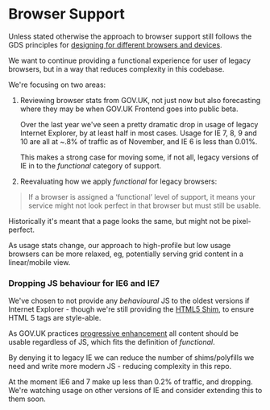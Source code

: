 # Browser Support

Unless stated otherwise the approach to browser support still follows the GDS principles for [designing for different browsers and devices](https://www.gov.uk/service-manual/technology/designing-for-different-browsers-and-devices).

We want to continue providing a functional experience for user of legacy browsers, but in a way that reduces complexity in this codebase.

We're focusing on two areas:

1. Reviewing browser stats from GOV.UK, not just now but also forecasting where they may be when GOV.UK Frontend goes into public beta.

   Over the last year we've seen a pretty dramatic drop in usage of legacy Internet Explorer, by at least half in most cases. Usage for IE 7, 8, 9 and 10 are all at ~.8% of traffic as of November, and IE 6 is less than 0.01%.

   This makes a strong case for moving some, if not all, legacy versions of IE in to the _functional_ category of support.

2. Reevaluating how we apply _functional_ for legacy browsers:

  > If a browser is assigned a ‘functional’ level of support, it means your service might not look perfect in that browser but must still be usable.

  Historically it's meant that a page looks the same, but might not be pixel-perfect.

  As usage stats change, our approach to high-profile but low usage browsers can be more relaxed, eg, potentially serving grid content in a linear/mobile view.


### Dropping JS behaviour for IE6 and IE7

We've chosen to not provide any _behavioural_ JS to the oldest versions if Internet Explorer - though we're still providing the [HTML5 Shim](https://github.com/aFarkas/html5shiv), to ensure HTML 5 tags are style-able.

As GOV.UK practices [progressive enhancement](https://gdstechnology.blog.gov.uk/2016/09/19/why-we-use-progressive-enhancement-to-build-gov-uk/) all content should be usable regardless of JS, which fits the definition of _functional_.

By denying it to legacy IE we can reduce the number of shims/polyfills we need and write more modern JS - reducing complexity in this repo.

At the moment IE6 and 7 make up less than 0.2% of traffic, and dropping. We're watching usage on other versions of IE and consider extending this to them soon.
